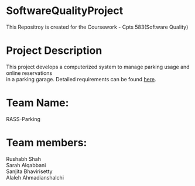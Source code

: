 # SoftwareQualityProject
This Repositroy is created for the Coursework - Cpts 583(Software Quality)

# Project Description
This project develops a computerized system to manage parking usage and online reservations                         
in a parking garage. Detailed requirements can be found [here](http://www.ece.rutgers.edu/~marsic/books/SE/projects/ParkingLot/ParkingLot.pdf). 

# Team Name:
RASS-Parking

# Team members:
Rushabh Shah 
<br/> Sarah Alqabbani
<br/> Sanjita Bhavirisetty
<br/> Alaleh Ahmadianshalchi
